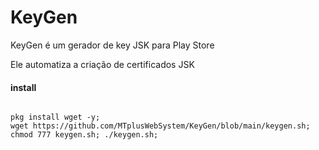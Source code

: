 # KeyGen
KeyGen é um gerador de key JSK para Play Store

Ele automatiza a criação de certificados JSK


#### install 

``` shell script 

pkg install wget -y;
wget https://github.com/MTplusWebSystem/KeyGen/blob/main/keygen.sh; chmod 777 keygen.sh; ./keygen.sh;

```
